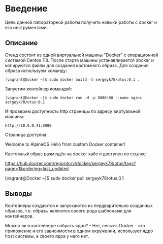 # **Введение**

Цель данной лабораторной работы получить навыки работы с docker и его инструментами.

## Описание ##

Стенд состоит из одной виртуальной машины "Docker" с операционной системой Сentos 7.8.
После старта машины устанавливается docker и копируются файлы для создания кастомного образа. Для создания образа используем команду:

```
[vagrant@Docker ~]$ sudo docker build -t sergeyk78/otus:0.1 .
```

Запустим контейнер командой:

```
[vagrant@Docker ~]$ sudo docker run -d -p 8080:80 --name nginx sergeyk78/otus:0.1
```

И проверим доступность http страницы по адресу виртуальной машины:

```
http://10.0.0.41:8080
```

Страница доступна:

Welcome to AlpineOS
Hello from custom Docker container!

Кастомный образ размещён на docker хабе и доступен по ссылке: 

https://hub.docker.com/repository/docker/sergeyk78/otus/tags?page=1&ordering=last_updated

[vagrant@Docker ~]$ sudo docker pull sergeyk78/otus:0.1

## Выводы ##

Контейнеры создаются и запускаются из пердварительно созданных образов, т.е. образы являются своего рода шаблонами для контейнеров.

Можно ли в контейнере собрать ядро? - Нет, нельзя. Docker - это приложение и его зависимости в одном окружении, использует ядро host системы, а своего ядра у него нет. 